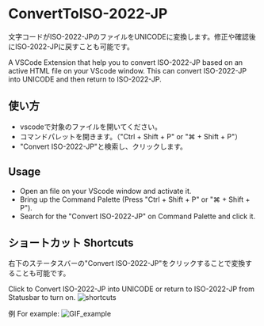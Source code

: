 # ConvertToISO-2022-JP

文字コードがISO-2022-JPのファイルをUNICODEに変換します。修正や確認後にISO-2022-JPに戻すことも可能です。

A VSCode Extension that help you to convert ISO-2022-JP based on an active HTML file on your VScode window.
This can convert ISO-2022-JP into UNICODE and then return to ISO-2022-JP.

## 使い方

- vscodeで対象のファイルを開いてください。
- コマンドパレットを開きます。（"Ctrl + Shift + P" or "⌘ + Shift + P"）
- "Convert ISO-2022-JP"と検索し、クリックします。

## Usage

- Open an file on your VScode window and activate it.
- Bring up the Command Palette (Press "Ctrl + Shift + P" or "⌘ + Shift + P").
- Search for the "Convert ISO-2022-JP" on Command Palette and click it.

## ショートカット Shortcuts

右下のステータスバーの"Convert ISO-2022-JP"をクリックすることで変換することも可能です。

Click to Convert ISO-2022-JP into UNICODE or return to ISO-2022-JP from Statusbar to turn on.
![shortcuts](https://user-images.githubusercontent.com/61075280/119502540-fe14e300-bda4-11eb-8200-c955241a7cde.PNG)

例 For example:
![GIF_example](https://user-images.githubusercontent.com/61075280/119502339-cc9c1780-bda4-11eb-8722-a555aac1be74.gif)
